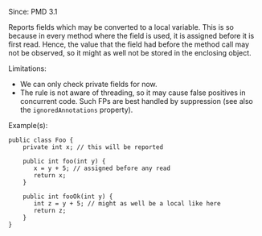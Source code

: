 Since: PMD 3.1

Reports fields which may be converted to a local variable. This is so because
in every method where the field is used, it is assigned before it is first read.
Hence, the value that the field had before the method call may not be observed,
so it might as well not be stored in the enclosing object.

Limitations:
* We can only check private fields for now.
* The rule is not aware of threading, so it may cause false positives in concurrent code.
Such FPs are best handled by suppression (see also the `ignoredAnnotations` property).

Example(s):
```
public class Foo {
    private int x; // this will be reported

    public int foo(int y) {
       x = y + 5; // assigned before any read
       return x;
    }

    public int fooOk(int y) {
       int z = y + 5; // might as well be a local like here
       return z;
    }
}
```
